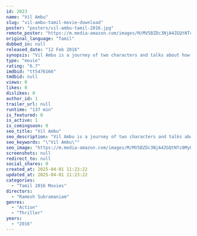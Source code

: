 ```yaml
---
id: 2023
name: "Vil Ambu"
slug: "vil-ambu-tamil-movie-download"
poster: "posters/vil-ambu-tamil-2016.jpg"
remote_poster: "https://m.media-amazon.com/images/M/MV5BZDc3NjA4ZGQtNTc0My00N2JiLWIzNTYtZmUxOWI5MmNhNTUzXkEyXkFqcGc@._V1_SX300.jpg"
original_language: "Tamil"
dubbed_in: null
released_date: "12 Feb 2016"
synopsis: "Vil Ambu is a journey of two characters and talks about how humans are responsible for each other's loss or gain. The story is about how the loss of one person becomes the gain of the other."
type: "movie"
rating: "6.7"
imdbid: "tt5476166"
tmdbid: null
views: 0
likes: 0
dislikes: 0
author_id: 1
trailer_url: null
runtime: "137 min"
is_featured: 0
is_active: 1
is_comingsoon: 0
seo_title: "Vil Ambu"
seo_description: "Vil Ambu is a journey of two characters and talks about how humans are responsible for each other's loss or gain. The story is about how the loss of one person becomes the gain of the other."
seo_keywords: "\"Vil Ambu\""
seo_image: "https://m.media-amazon.com/images/M/MV5BZDc3NjA4ZGQtNTc0My00N2JiLWIzNTYtZmUxOWI5MmNhNTUzXkEyXkFqcGc@._V1_SX300.jpg"
screenshots: null
redirect_to: null
social_shares: 0
created_at: 2025-04-01 11:23:22
updated_at: 2025-04-01 11:23:22
categories:
  - "Tamil 2016 Movies"
directors:
  - "Ramesh Subramaniam"
genres:
  - "Action"
  - "Thriller"
years:
  - "2016"
---
```


